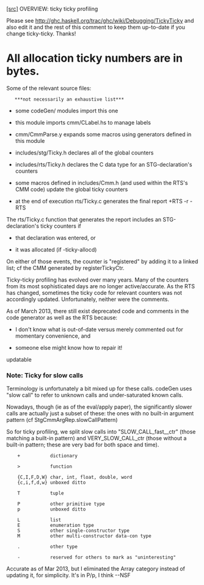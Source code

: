 [[src]](https://github.com/ghc/ghc/tree/master/compiler/codeGen/StgCmmTicky.hs)
 OVERVIEW: ticky ticky profiling

Please see
http://ghc.haskell.org/trac/ghc/wiki/Debugging/TickyTicky and also
edit it and the rest of this comment to keep them up-to-date if you
change ticky-ticky. Thanks!

# All allocation ticky numbers are in bytes.

Some of the relevant source files:

       ***not necessarily an exhaustive list***

  * some codeGen/ modules import this one

  * this module imports cmm/CLabel.hs to manage labels

  * cmm/CmmParse.y expands some macros using generators defined in
    this module

  * includes/stg/Ticky.h declares all of the global counters

  * includes/rts/Ticky.h declares the C data type for an
    STG-declaration's counters

  * some macros defined in includes/Cmm.h (and used within the RTS's
    CMM code) update the global ticky counters

  * at the end of execution rts/Ticky.c generates the final report
    +RTS -r<report-file> -RTS

The rts/Ticky.c function that generates the report includes an
STG-declaration's ticky counters if

  * that declaration was entered, or

  * it was allocated (if -ticky-allocd)

On either of those events, the counter is "registered" by adding it to
a linked list; cf the CMM generated by registerTickyCtr.

Ticky-ticky profiling has evolved over many years. Many of the
counters from its most sophisticated days are no longer
active/accurate. As the RTS has changed, sometimes the ticky code for
relevant counters was not accordingly updated. Unfortunately, neither
were the comments.

As of March 2013, there still exist deprecated code and comments in
the code generator as well as the RTS because:

  * I don't know what is out-of-date versus merely commented out for
    momentary convenience, and

  * someone else might know how to repair it!



updatable



### Note: Ticky for slow calls

Terminology is unfortunately a bit mixed up for these calls. codeGen
uses "slow call" to refer to unknown calls and under-saturated known
calls.

Nowadays, though (ie as of the eval/apply paper), the significantly
slower calls are actually just a subset of these: the ones with no
built-in argument pattern (cf StgCmmArgRep.slowCallPattern)

So for ticky profiling, we split slow calls into
"SLOW_CALL_fast_<pattern>_ctr" (those matching a built-in pattern) and
VERY_SLOW_CALL_ctr (those without a built-in pattern; these are very
bad for both space and time).




        +           dictionary

        >           function

        {C,I,F,D,W} char, int, float, double, word
        {c,i,f,d,w} unboxed ditto

        T           tuple

        P           other primitive type
        p           unboxed ditto

        L           list
        E           enumeration type
        S           other single-constructor type
        M           other multi-constructor data-con type

        .           other type

        -           reserved for others to mark as "uninteresting"

  Accurate as of Mar 2013, but I eliminated the Array category instead
  of updating it, for simplicity. It's in P/p, I think --NSF

    